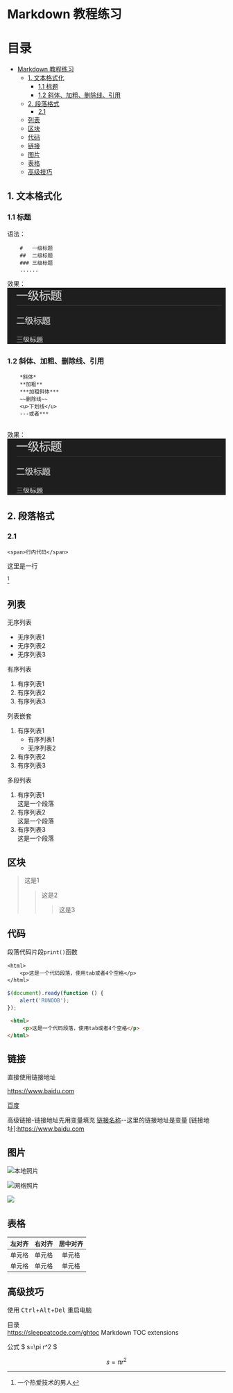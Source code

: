 # Markdown 教程练习

# 目录
   * [Markdown 教程练习]()
      * [1. 文本格式化]()
         * [1.1 标题]()
         * [1.2 斜体、加粗、删除线、引用]()
      * [2. 段落格式]()
         * [2.1]()
      * [列表]()
      * [区块]()
      * [代码]()
      * [链接]()
      * [图片]()
      * [表格]()
      * [高级技巧]()


## 1. 文本格式化
### 1.1 标题
语法：
~~~
    #   一级标题
    ##  二级标题
    ### 三级标题
    ......
~~~
效果：
![标题](../training/img/title.png "效果图")

### 1.2 斜体、加粗、删除线、引用
~~~
    *斜体*  
    **加粗**  
    ***加粗斜体***  
    ~~删除线~~
    <u>下划线</u>
    ---或者***
    
~~~
效果：
![](../training/img/title.png "效果图")


## 2. 段落格式
### 2.1 

`<span>行内代码</span>`

这里是一行<br/>



[^大帅哥]
[^大帅哥]:一个热爱技术的男人


## 列表
无序列表
* 无序列表1
* 无序列表2
* 无序列表3

有序列表
1. 有序列表1
2. 有序列表2
3. 有序列表3

列表嵌套
1. 有序列表1
    * 有序列表1
    * 无序列表2
2. 有序列表2
3. 有序列表3

多段列表
1. 有序列表1  
    这是一个段落
2. 有序列表2  
    这是一个段落
3. 有序列表3  
    这是一个段落

## 区块
>这是1
>>这是2
>>>这是3

## 代码

段落代码片段`print()`函数

    <html>
        <p>这是一个代码段落，使用tab或者4个空格</p>
    </html>

```javascript
$(document).ready(function () {
    alert('RUNOOB');
});
```

```html
 <html>
     <p>这是一个代码段落，使用tab或者4个空格</p>
</html>   
```
## 链接

直接使用链接地址

<https://www.baidu.com>


 [百度](https://www.baidu.com)

高级链接-链接地址先用变量填充
[链接名称](链接地址)--这里的链接地址是变量
[链接地址]:https://www.baidu.com



## 图片
![本地照片](C:/Users/xwp02/Desktop/title.png)

![网络照片](https://www.yaluoo.com/img/%E4%BA%9A%E9%B9%BF.png)

<img src="https://www.yaluoo.com/img/%E4%BA%9A%E9%B9%BF.png" width="50%" >

## 表格

| 左对齐 | 右对齐 | 居中对齐 |
| :-----| ----: | :----: |
| 单元格 | 单元格 | 单元格 |
| 单元格 | 单元格 | 单元格 |

## 高级技巧

使用 <kbd>Ctrl</kbd>+<kbd>Alt</kbd>+<kbd>Del</kbd> 重启电脑

目录  
https://sleepeatcode.com/ghtoc
Markdown TOC extensions


公式
$ s=\pi r^2 $

$$
     s=\pi r^2 
$$
